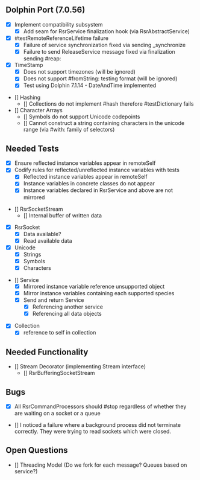 ## Dolphin Port (7.0.56)

- [x] Implement compatibility subsystem
    - [x] Add seam for RsrService finalization hook (via RsrAbstractService)
- [x] #testRemoteReferenceLifetime failure
    - [x] Failure of service synchronization fixed via sending _synchronize
    - [x] Failure to send ReleaseService message fixed via finalization sending #reap:
- [x] TimeStamp
    - [x] Does not support timezones (will be ignored)
    - [x] Does not support #fromString: testing format (will be ignored)
    - [x] Test using Dolphin 7.1.14 - DateAndTime implemented
- [] Hashing
    - [] Collections do not implement #hash therefore #testDictionary fails
- [] Character Arrays
    - [] Symbols do not support Unicode codepoints
    - [] Cannot construct a string containing characters in the unicode range (via #with: family of selectors)


## Needed Tests

- [x] Ensure reflected instance variables appear in remoteSelf
- [x] Codify rules for reflected/unreflected instance variables with tests
    - [x] Reflected instance variables appear in remoteSelf
    - [x] Instance variables in concrete classes do not appear
    - [x] Instance variables declared in RsrService and above are not mirrored
- [] RsrSocketStream
    - [] Internal buffer of written data
- [x] RsrSocket
    - [x] Data available?
    - [x] Read available data
- [x] Unicode
    - [x] Strings
    - [x] Symbols
    - [x] Characters
- [] Service
    - [x] Mirrored instance variable reference unsupported object
    - [x] Mirror instance variables containing each supported species
    - [x] Send and return Service
        - [x] Referencing another service
        - [x] Referencing all data objects
- [x] Collection
    - [x] reference to self in collection

## Needed Functionality

- [] Stream Decorator (implementing Stream interface)
    - [] RsrBufferingSocketStream

## Bugs

- [x] All RsrCommandProcessors should #stop regardless of whether they are waiting on a socket or a queue
- [] I noticed a failure where a background process did not terminate correctly. They were trying to read sockets which were closed.

## Open Questions

- [] Threading Model (Do we fork for each message? Queues based on service?)
